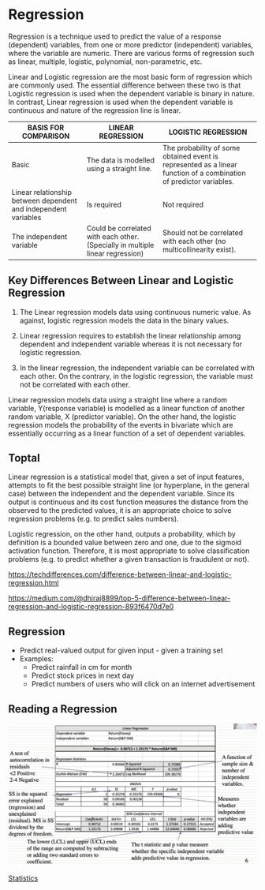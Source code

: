 # Regression

Regression is a technique used to predict the value of a response (dependent) variables, from one or more predictor (independent) variables, where the variable are numeric. There are various forms of regression such as linear, multiple, logistic, polynomial, non-parametric, etc.

Linear and Logistic regression are the most basic form of regression which are commonly used. The essential difference between these two is that Logistic regression is used when the dependent variable is binary in nature. In contrast, Linear regression is used when the dependent variable is continuous and nature of the regression line is linear.

| **BASIS FOR COMPARISON**                                        | **LINEAR REGRESSION**                                                          | **LOGISTIC REGRESSION**                                                                                             |
|---------------------|----------------------|-----------------------------|
| Basic                                                           | The data is modelled using a straight line.                                    | The probability of some obtained event is represented as a linear function of a combination of predictor variables. |
| Linear relationship between dependent and independent variables | Is required                                                                    | Not required                                                                                                        |
| The independent variable                                        | Could be correlated with each other. (Specially in multiple linear regression) | Should not be correlated with each other (no multicollinearity exist).                                              |

## Key Differences Between Linear and Logistic Regression

1. The Linear regression models data using continuous numeric value. As against, logistic regression models the data in the binary values.

2. Linear regression requires to establish the linear relationship among dependent and independent variable whereas it is not necessary for logistic regression.

3. In the linear regression, the independent variable can be correlated with each other. On the contrary, in the logistic regression, the variable must not be correlated with each other.

Linear regression models data using a straight line where a random variable, Y(response variable) is modelled as a linear function of another random variable, X (predictor variable). On the other hand, the logistic regression models the probability of the events in bivariate which are essentially occurring as a linear function of a set of dependent variables.

## Toptal

Linear regression is a statistical model that, given a set of input features, attempts to fit the best possible straight line (or hyperplane, in the general case) between the independent and the dependent variable. Since its output is continuous and its cost function measures the distance from the observed to the predicted values, it is an appropriate choice to solve regression problems (e.g. to predict sales numbers).

Logistic regression, on the other hand, outputs a probability, which by definition is a bounded value between zero and one, due to the sigmoid activation function. Therefore, it is most appropriate to solve classification problems (e.g. to predict whether a given transaction is fraudulent or not).

<https://techdifferences.com/difference-between-linear-and-logistic-regression.html>

<https://medium.com/@dhiraj8899/top-5-difference-between-linear-regression-and-logistic-regression-893f6470d7e0>

## Regression

- Predict real-valued output for given input - given a training set
- Examples:
  - Predict rainfall in cm for month
  - Predict stock prices in next day
  - Predict numbers of users who will click on an internet advertisement

## Reading a Regression

![image](../../media/Regression-image1.jpg)

[Statistics](https://www.youtube.com/playlist?list=PL8dPuuaLjXtNM_Y-bUAhblSAdWRnmBUcr)
